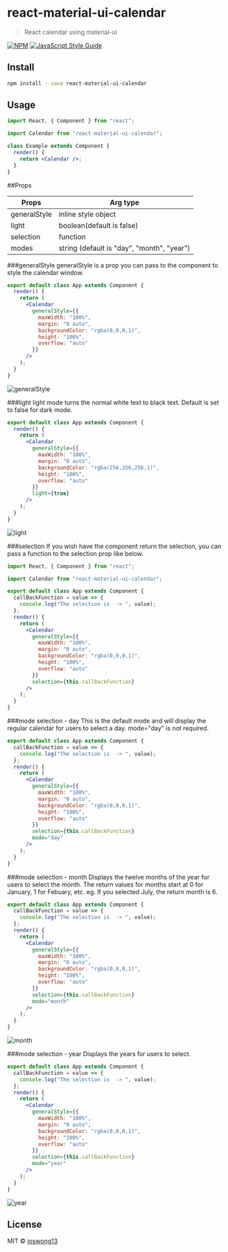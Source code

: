 # react-material-ui-calendar

> React calendar using material-ui

[![NPM](https://img.shields.io/npm/v/react-material-ui-calendar.svg)](https://www.npmjs.com/package/react-material-ui-calendar) [![JavaScript Style Guide](https://img.shields.io/badge/code_style-standard-brightgreen.svg)](https://standardjs.com)

## Install

```bash
npm install --save react-material-ui-calendar
```

## Usage

```jsx
import React, { Component } from "react";

import Calendar from "react-material-ui-calendar";

class Example extends Component {
  render() {
    return <Calendar />;
  }
}
```

##Props

| Props        | Arg type                                   |
| ------------ | ------------------------------------------ |
| generalStyle | inline style object                        |
| light        | boolean(default is false)                  |
| selection    | function                                   |
| modes        | string (default is "day", "month", "year") |

###generalStyle
generalStyle is a prop you can pass to the component to style the calendar window.

```jsx
export default class App extends Component {
  render() {
    return (
      <Calendar
        generalStyle={{
          maxWidth: "100%",
          margin: "0 auto",
          backgroundColor: "rgba(0,0,0,1)",
          height: "100%",
          overflow: "auto"
        }}
      />
    );
  }
}
```

![generalStyle](./screenshots/generalStyle.PNG)

###light
light mode turns the normal white text to black text. Default is set to false for dark mode.

```jsx
export default class App extends Component {
  render() {
    return (
      <Calendar
        generalStyle={{
          maxWidth: "100%",
          margin: "0 auto",
          backgroundColor: "rgba(256,256,256,1)",
          height: "100%",
          overflow: "auto"
        }}
        light={true}
      />
    );
  }
}
```

![light](./screenshots/light.PNG)

###selection
If you wish have the component return the selection, you can pass a function to the selection prop like below.

```jsx
import React, { Component } from "react";

import Calendar from "react-material-ui-calendar";

export default class App extends Component {
  callBackFunction = value => {
    console.log("The selection is  -> ", value);
  };
  render() {
    return (
      <Calendar
        generalStyle={{
          maxWidth: "100%",
          margin: "0 auto",
          backgroundColor: "rgba(0,0,0,1)",
          height: "100%",
          overflow: "auto"
        }}
        selection={this.callBackFunction}
      />
    );
  }
}
```

###mode selection - day
This is the default mode and will display the regular calendar for users to select a day.
mode="day" is not required.

```jsx
export default class App extends Component {
  callBackFunction = value => {
    console.log("The selection is  -> ", value);
  };
  render() {
    return (
      <Calendar
        generalStyle={{
          maxWidth: "100%",
          margin: "0 auto",
          backgroundColor: "rgba(0,0,0,1)",
          height: "100%",
          overflow: "auto"
        }}
        selection={this.callBackFunction}
        mode="day"
      />
    );
  }
}
```

###mode selection - month
Displays the twelve months of the year for users to select the month.
The return values for months start at 0 for January, 1 for Febuary, etc.
eg. If you selected July, the return month is 6.

```jsx
export default class App extends Component {
  callBackFunction = value => {
    console.log("The selection is  -> ", value);
  };
  render() {
    return (
      <Calendar
        generalStyle={{
          maxWidth: "100%",
          margin: "0 auto",
          backgroundColor: "rgba(0,0,0,1)",
          height: "100%",
          overflow: "auto"
        }}
        selection={this.callBackFunction}
        mode="month"
      />
    );
  }
}
```

![month](./screenshots/monthSelector.PNG)

###mode selection - year
Displays the years for users to select.

```jsx
export default class App extends Component {
  callBackFunction = value => {
    console.log("The selection is  -> ", value);
  };
  render() {
    return (
      <Calendar
        generalStyle={{
          maxWidth: "100%",
          margin: "0 auto",
          backgroundColor: "rgba(0,0,0,1)",
          height: "100%",
          overflow: "auto"
        }}
        selection={this.callBackFunction}
        mode="year"
      />
    );
  }
}
```

![year](./screenshots/yearSelector.PNG)

## License

MIT © [joswong13](https://github.com/joswong13)
